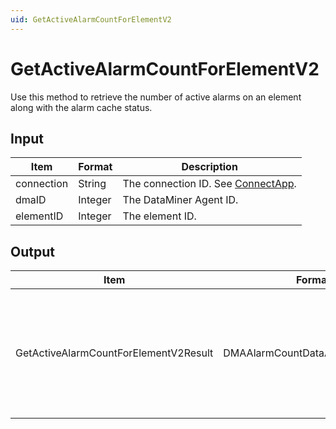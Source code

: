 ```yaml
---
uid: GetActiveAlarmCountForElementV2
---
```


# GetActiveAlarmCountForElementV2

Use this method to retrieve the number of active alarms on an element along with the alarm cache status.

<!-- Available from DataMiner 10.0.7 onwards. -->

## Input

| Item       | Format  | Description                                          |
|------------|---------|------------------------------------------------------|
| connection | String  | The connection ID. See [ConnectApp](xref:ConnectApp). |
| dmaID      | Integer | The DataMiner Agent ID.                              |
| elementID  | Integer | The element ID.                                      |

## Output

| Item | Format | Description |
|--|--|--|
| GetActiveAlarmCountForElementV2Result | DMAAlarmCountDataAndCacheStatus | An array listing the alarm count for each severity level, as well as the alarm cache status. |
